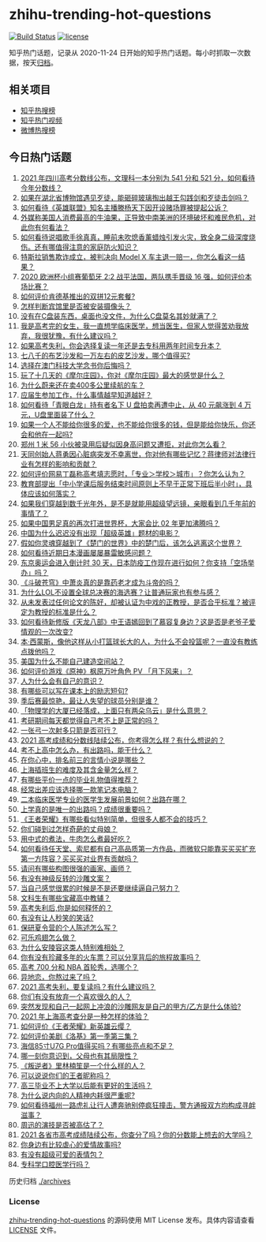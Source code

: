# zhihu-trending-hot-questions

[![Build Status](https://github.com/justjavac/zhihu-trending-hot-questions/workflows/ci/badge.svg?branch=master)](https://github.com/justjavac/zhihu-trending-hot-questions/actions)
[![license](https://img.shields.io/github/license/justjavac/zhihu-trending-hot-questions)](https://github.com/justjavac/zhihu-trending-hot-questions/blob/master/LICENSE)

知乎热门话题，记录从 2020-11-24 日开始的知乎热门话题。每小时抓取一次数据，按天[归档](./archives)。

## 相关项目

- [知乎热搜榜](https://github.com/justjavac/zhihu-trending-top-search)
- [知乎热门视频](https://github.com/justjavac/zhihu-trending-hot-video)
- [微博热搜榜](https://github.com/justjavac/weibo-trending-hot-search)

## 今日热门话题

<!-- BEGIN -->
<!-- 最后更新时间 Thu Jun 24 2021 08:12:16 GMT+0800 (China Standard Time) -->

1. [2021 年四川高考分数线公布，文理科一本分别为 541 分和 521
   分，如何看待今年分数线？](https://www.zhihu.com/question/466835029)
2. [如果在湖北省博物馆遇见歹徒，能砸碎玻璃掏出越王勾践剑和歹徒击剑吗？](https://www.zhihu.com/question/466117995)
3. [如何看待《英雄联盟》知名主播滕杨天下因开设赌场罪被提起公诉？](https://www.zhihu.com/question/464376334)
4. [外媒称美国人消费最高的牛油果，正导致中南美洲的环境破坏和难民危机，对此你有何看法？](https://www.zhihu.com/question/466723204)
5. [如何看待说唱歌手徐真真，睡前未吹熄香薰蜡烛引发火灾，致全身二级深度烧伤。还有哪值得注意的家庭防火知识？](https://www.zhihu.com/question/466504088)
6. [特斯拉销售欺诈成立，被判决向 Model X
   车主退一赔一，你怎么看这一结果？](https://www.zhihu.com/question/466355841)
7. [2020 欧洲杯小组赛葡萄牙 2:2 战平法国，两队携手晋级 16
   强，如何评价本场比赛？](https://www.zhihu.com/question/466781763)
8. [如何评价肯德基推出的双拼12元套餐?](https://www.zhihu.com/question/466259792)
9. [怎样判断宾馆里是否被安装摄像头？](https://www.zhihu.com/question/24929266)
10. [没有在C盘装东西，桌面也没文件，为什么C盘莫名其妙就满了？](https://www.zhihu.com/question/456677257)
11. [我是高考完的女生，我一直想学临床医学，想当医生，但家人觉得苦劝我放弃，我很犹豫，有什么建议吗？](https://www.zhihu.com/question/465870397)
12. [如果高考失利，你会选择复读一年还是去专科用两年时间专升本？](https://www.zhihu.com/question/328514956)
13. [七八千的布艺沙发和一万左右的皮艺沙发，哪个值得买?](https://www.zhihu.com/question/341967701)
14. [选择在澳门科技大学念书你后悔吗？](https://www.zhihu.com/question/395824634)
15. [玩了十几天的《摩尔庄园》，你对《摩尔庄园》最大的感觉是什么？](https://www.zhihu.com/question/465468791)
16. [为什么蔚来还在卖400多公里续航的车？](https://www.zhihu.com/question/465399311)
17. [应届生参加工作，什么事情越早知道越好？](https://www.zhihu.com/question/407372614)
18. [如何看待「青眼白龙」持有者名下 U 盘拍卖再遭中止，从 40 元飙涨到 4
    万元，U盘里面装了什么？](https://www.zhihu.com/question/466587646)
19. [如果一个人不能给你很多的爱，也不能给你很多的钱，但是能给你快乐，你还会和他在一起吗?](https://www.zhihu.com/question/458007669)
20. [郑州 1 米 56
    小伙被录用后疑似因身高问题又遭拒，对此你怎么看？](https://www.zhihu.com/question/466582127)
21. [天同创始人蒋勇因心脏病突发不幸离世，你对他有哪些记忆？蒋律师对法律行业有怎样的影响和贡献？](https://www.zhihu.com/question/466834495)
22. [如何评价网易丁磊称高考填志愿时，「专业＞学校＞城市」？你怎么认为？](https://www.zhihu.com/question/466700024)
23. [教育部提出「中小学课后服务结束时间原则上不早于正常下班后半小时」，具体应该如何落实？](https://www.zhihu.com/question/466568287)
24. [如果我们穿越到数千光年外，是不是就能用超级望远镜，亲眼看到几千年前的事情了？](https://www.zhihu.com/question/429699064)
25. [如果中国男足真的再次打进世界杯，大家会比 02 年更加沸腾吗？](https://www.zhihu.com/question/463752483)
26. [中国为什么迟迟没有出现「超级英雄」题材的电影？](https://www.zhihu.com/question/55011793)
27. [假如你灵魂穿越到了《楚门的世界》中的楚门后，该怎么逃离这个世界？](https://www.zhihu.com/question/463821503)
28. [如何看待近期日本漫画屡屡暴雷敏感问题？](https://www.zhihu.com/question/465217223)
29. [东京奥运会进入倒计时 30
    天，日本防疫工作现在进行如何？你支持「空场举办」吗？](https://www.zhihu.com/question/466695575)
30. [《斗破苍穹》中萧炎真的是靠药老才成为斗帝的吗？](https://www.zhihu.com/question/325197543)
31. [为什么LOL不设置全球总决赛的海选赛？让普通玩家也有参与感？](https://www.zhihu.com/question/348029119)
32. [从未发表过任何论文的陈好，却被认证为中戏的正教授，是否合乎标准？被评定为教授的标准是什么？](https://www.zhihu.com/question/466544935)
33. [如何看待新修版《天龙八部》中王语嫣回到了慕容复身边？这是否是老爷子爱情观的一次改变?](https://www.zhihu.com/question/466375037)
34. [本·西蒙斯，像他这样从小打篮球长大的人，为什么不会投篮呢？一直没有教练点拨他吗？](https://www.zhihu.com/question/466334440)
35. [美国为什么不能自己建造空间站？](https://www.zhihu.com/question/466163410)
36. [如何评价游戏《原神》枫原万叶角色 PV 「月下风来」？](https://www.zhihu.com/question/466741628)
37. [人为什么会有自己的意识？](https://www.zhihu.com/question/25852574)
38. [有哪些可以写在课本上的励志短句?](https://www.zhihu.com/question/370697717)
39. [季后赛最惊艳，最让人失望的球员分别是谁？](https://www.zhihu.com/question/466186916)
40. [「物理学的大厦已经落成，上面只有两朵乌云」是什么意思？](https://www.zhihu.com/question/319790208)
41. [考研期间每天都觉得自己考不上是正常的吗？](https://www.zhihu.com/question/465105306)
42. [一张弓一次射多只箭是否可行？](https://www.zhihu.com/question/304821244)
43. [2021 高考成绩和分数线陆续公布，你考得怎么样？有什么想说的？](https://www.zhihu.com/question/466687251)
44. [考不上高中怎么办，有出路吗，能干什么？](https://www.zhihu.com/question/465806019)
45. [在你心中，排名前三的言情小说是哪些？](https://www.zhihu.com/question/381690632)
46. [上海插班生的难度及其含金量怎么样？](https://www.zhihu.com/question/406103266)
47. [有哪些平价一点的毕业礼物值得推荐？](https://www.zhihu.com/question/392825138)
48. [经常出差应该选择哪一款笔记本电脑？](https://www.zhihu.com/question/35504318)
49. [二本临床医学专业的医学生发展前景如何？出路在哪？](https://www.zhihu.com/question/368279194)
50. [上学真的是唯一的出路吗？成绩很重要吗？](https://www.zhihu.com/question/466028296)
51. [《王者荣耀》有哪些看似特别简单，但很多人都不会的技巧？](https://www.zhihu.com/question/446136518)
52. [你们碰到过怎样奇葩的丈母娘？](https://www.zhihu.com/question/277706428)
53. [用中式的煮法，牛肉怎么煮最好吃？](https://www.zhihu.com/question/20739576)
54. [如何看待任天堂、索尼都有自己高品质第一方作品，而微软只能靠买买买扩充第一方阵容？买买买对业界有贡献吗？](https://www.zhihu.com/question/466608173)
55. [请问有哪些构图很强的画家、画师？](https://www.zhihu.com/question/464287491)
56. [有没有神级反转的沙雕文案？](https://www.zhihu.com/question/452293238)
57. [当自己感觉很累的时候是不是还要继续逼自己努力？](https://www.zhihu.com/question/23678611)
58. [文科生有哪些宝藏高中教辅？](https://www.zhihu.com/question/434586269)
59. [高考失利后,你是如何释怀的？](https://www.zhihu.com/question/282477570)
60. [有没有让人秒笑的笑话?](https://www.zhihu.com/question/466244043)
61. [保研夏令营的个人陈述怎么写？](https://www.zhihu.com/question/30606095)
62. [可乐鸡翅怎么做？](https://www.zhihu.com/question/30139966)
63. [为什么安陵容这类人特别难相处？](https://www.zhihu.com/question/465876363)
64. [你有没有珍藏多年的火车票？可以分享背后的旅程故事吗？](https://www.zhihu.com/question/466251300)
65. [高考 700 分和 NBA 首轮秀，选哪个？](https://www.zhihu.com/question/464138535)
66. [异地恋，你熬过来了吗？](https://www.zhihu.com/question/456081793)
67. [2021 高考失利，要复读吗？有什么建议吗？](https://www.zhihu.com/question/464438124)
68. [你们有没有放弃一个喜欢很久的人？](https://www.zhihu.com/question/466274655)
69. [突然发现和自己一起网上冲浪的沙雕网友是自己的甲方/乙方是什么体验?](https://www.zhihu.com/question/465724596)
70. [2021 年上海高考查分是一种怎样的体验？](https://www.zhihu.com/question/463610724)
71. [如何评价《王者荣耀》新英雄云缨？](https://www.zhihu.com/question/456762502)
72. [如何评价美剧《洛基》第一季第三集？](https://www.zhihu.com/question/466766242)
73. [海信85寸U7G Pro值得买吗？有哪些亮点和不足？](https://www.zhihu.com/question/465575735)
74. [哪一刻你意识到，父母也有其局限性？](https://www.zhihu.com/question/465553728)
75. [《叛逆者》里林楠笙是一个什么样的人？](https://www.zhihu.com/question/463791665)
76. [可以说说你们的王者昵称吗？](https://www.zhihu.com/question/442206137)
77. [高三毕业不上大学以后能有更好的生活吗？](https://www.zhihu.com/question/465162371)
78. [为什么说内向的人精神内耗很严重呢?](https://www.zhihu.com/question/438833344)
79. [如何看待福州一路虎礼让行人遭奔驰别停疯狂撞击，警方通报双方均构成寻衅滋事？](https://www.zhihu.com/question/466514894)
80. [周迅的演技是否被高估了？](https://www.zhihu.com/question/296224065)
81. [2021
    各省市高考成绩陆续公布，你查分了吗？你的分数能上想去的大学吗？](https://www.zhihu.com/question/466693006)
82. [你身边有比较虐心的爱情故事吗?](https://www.zhihu.com/question/352335209)
83. [有没有超级可爱的表情包？](https://www.zhihu.com/question/399465536)
84. [专科学口腔医学行吗？](https://www.zhihu.com/question/383445313)

<!-- END -->

历史归档 [./archives](./archives)

### License

[zhihu-trending-hot-questions](https://github.com/justjavac/zhihu-trending-hot-questions)
的源码使用 MIT License 发布。具体内容请查看 [LICENSE](./LICENSE) 文件。
